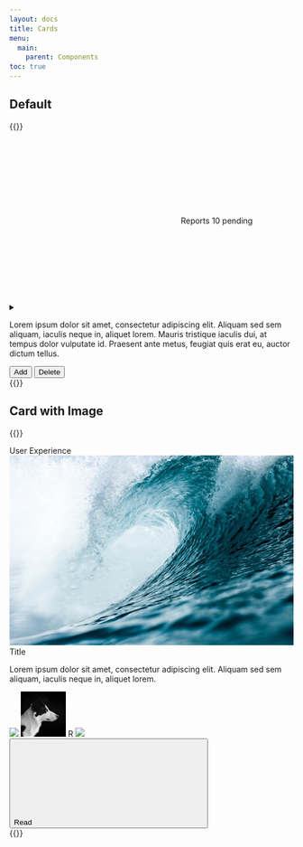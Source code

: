 ```yaml
---
layout: docs
title: Cards
menu:
  main:
    parent: Components
toc: true
---
```


## Default
{{<example>}}
<div class="col-md-8">
  <div class="card">
    <div class="card-header">
      <div class="card-title">
        <svg class="icon icon-big"><use xlink:href="/assets/icons/feather.svg#activity"/></svg>
        Reports
        <span class="card-subtitle">
          10 pending
        </span>
      </div>
      <details class="dropdown">
        <summary>
          <svg class="icon">
            <use xlink:href="/assets/icons/feather.svg#more-vertical"/>
          </svg>
        </summary>
        <ul class="dropdown-menu">
          <li><a class="dropdown-item" href="#">First item</a></li>
          <li><a class="dropdown-item" href="#">Second item</a></li>
          <li><a class="dropdown-item" href="#">Third item</a></li>
        </ul>
      </details>
    </div>
    <div class="card-body">
      <p>
        Lorem ipsum dolor sit amet, consectetur adipiscing elit. Aliquam sed sem aliquam, iaculis neque in, aliquet lorem. Mauris tristique iaculis dui, at tempus dolor vulputate id. Praesent ante metus, feugiat quis erat eu, auctor dictum tellus.
      </p>
    </div>
    <div class="card-footer">
      <button class="btn">Add</button>
      <button class="btn btn-error">Delete</button>
    </div>
  </div>
</div>
{{</example>}}


## Card with Image
{{<example>}}
<div class="col-md-8">
  <div class="card">
    <div class="tag tag-absolute">
      User Experience
    </div>
    <img src="/assets/img/img.jpeg">
    <div class="card-header">
      <div class="card-title">Title</div>
    </div>
    <div class="card-body">
      <p>
        Lorem ipsum dolor sit amet, consectetur adipiscing elit. Aliquam sed sem aliquam, iaculis neque in, aliquet lorem.
      </p>
    </div>
    <div class="card-footer">
      <div class="avatar-group">
        <span class="avatar avatar-small">
          <img src="/assets/img/avatar-01.jpeg">
        </span>
        <span class="avatar avatar-small">
          <img src="/assets/img/avatar.jpeg">
        </span>
        <span class="avatar avatar-small">R</span>
        <span class="avatar avatar-small">
          <img src="/assets/img/avatar-02.jpeg">
        </span>
      </div>
      <button class="btn">Read <svg class="icon"><use xlink:href="/assets/icons/feather.svg#plus"/></svg></button>
    </div>
  </div>
</div>
{{</example>}}
